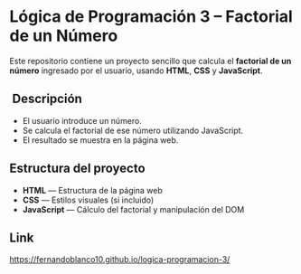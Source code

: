 # Lógica de Programación 3 – Factorial de un Número

Este repositorio contiene un proyecto sencillo que calcula el **factorial de un número** ingresado por el usuario, usando **HTML**, **CSS** y **JavaScript**.

## ​ Descripción

- El usuario introduce un número.
- Se calcula el factorial de ese número utilizando JavaScript.
- El resultado se muestra en la página web.

## Estructura del proyecto

- **HTML** — Estructura de la página web
- **CSS** — Estilos visuales (si incluido)
- **JavaScript** — Cálculo del factorial y manipulación del DOM

## Link
https://fernandoblanco10.github.io/logica-programacion-3/
